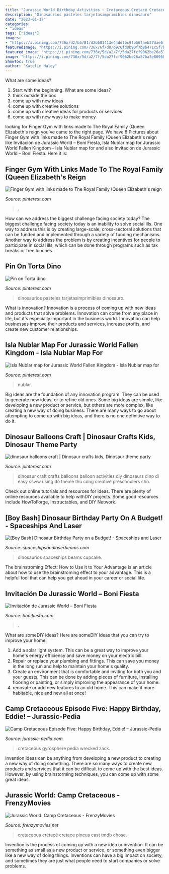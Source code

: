 ```yaml
---
title: "Jurassic World Birthday Activities ~ Cretaceous Crétacé Cretace Pincus Cast Tmdb Chose"
description: "Dinosaurios pasteles tarjetasimprimibles dinosauro"
date: "2023-01-17"
categories:
- "ideas"
tags: ["ideas"]
images:
- "https://i.pinimg.com/736x/d2/b5/81/d2b581413e44ddfbc9fb56faeb27dae6.jpg"
featuredImage: "https://i.pinimg.com/736x/6f/d0/b9/6fd0b90f7b8b471c5f7bf48332edd637--queen-birthday-th-birthday.jpg"
featured_image: "https://i.pinimg.com/736x/5d/a2/7f/5da27fcf9062be26a57ba3e869684a6b.jpg"
image: "https://i.pinimg.com/736x/5d/a2/7f/5da27fcf9062be26a57ba3e869684a6b.jpg"
ShowToc: true
author: "Katelin Haley"
---
```



What are some ideas?
1. Start with the beginning. What are some ideas? 
2. think outside the box 
3. come up with new ideas 
4. come up with creative solutions 
5. come up with creative ideas for products or services 
6. come up with new ways to make money 

	

		
looking for Finger Gym with links made to The Royal Family (Queen Elizabeth&#039;s reign you've came to the right page. We have 8 Pictures about Finger Gym with links made to The Royal Family (Queen Elizabeth&#039;s reign like Invitación de Jurassic World – Boni Fiesta, Isla Nublar map for Jurassic World Fallen Kingdom - Isla Nublar map for and also Invitación de Jurassic World – Boni Fiesta. Here it is:
		
    
## Finger Gym With Links Made To The Royal Family (Queen Elizabeth&#039;s Reign

<img loading=lazy src="https://i.pinimg.com/736x/6f/d0/b9/6fd0b90f7b8b471c5f7bf48332edd637--queen-birthday-th-birthday.jpg" onerror="this.onerror=null;this.src='https://tse1.mm.bing.net/th?id=OIP.CM0i8J_VyOnLGu4vmlXLPgHaLH&amp;pid=15.1';" alt="Finger Gym with links made to The Royal Family (Queen Elizabeth&#039;s reign">

_Source: pinterest.com_

>. 

	

How can we address the biggest challenge facing society today?
The biggest challenge facing society today is an inability to solve social ills. One way to address this is by creating large-scale, cross-sectoral solutions that can be funded and implemented through a variety of funding mechanisms. Another way to address the problem is by creating incentives for people to participate in social ills, which can be done through programs such as tax breaks or free lunches.

    
## Pin On Torta Dino

<img loading=lazy src="https://i.pinimg.com/736x/5d/a2/7f/5da27fcf9062be26a57ba3e869684a6b.jpg" onerror="this.onerror=null;this.src='https://tse4.mm.bing.net/th?id=OIP.4pMmgaT1I3kANpG3K0l7oQHaJo&amp;pid=15.1';" alt="Pin on Torta dino">

_Source: pinterest.com_

>dinosaurios pasteles tarjetasimprimibles dinosauro. 

	

What is innovation?
Innovation is a process of coming up with new ideas and products that solve problems. Innovation can come from any place in life, but it's especially important in the business world. Innovation can help businesses improve their products and services, increase profits, and create new customer relationships.

    
## Isla Nublar Map For Jurassic World Fallen Kingdom - Isla Nublar Map For

<img loading=lazy src="https://i.pinimg.com/736x/d2/b5/81/d2b581413e44ddfbc9fb56faeb27dae6.jpg" onerror="this.onerror=null;this.src='https://tse2.mm.bing.net/th?id=OIP.wNT9sieriCvvtAXnuPSIOQHaIf&amp;pid=15.1';" alt="Isla Nublar map for Jurassic World Fallen Kingdom - Isla Nublar map for">

_Source: pinterest.com_

>nublar. 

	

Big ideas are the foundation of any innovation program. They can be used to generate new ideas, or to refine old ones. Some big ideas are simple, like developing a new product or service, but others are more complex, like creating a new way of doing business. There are many ways to go about attempting to come up with big ideas, and there is no one definitive way to do it.

    
## Dinosaur Balloons Craft | Dinosaur Crafts Kids, Dinosaur Theme Party

<img loading=lazy src="https://i.pinimg.com/736x/92/cd/d3/92cdd3ffcdf52a7aa3f11cca32c9d383.jpg" onerror="this.onerror=null;this.src='https://tse4.mm.bing.net/th?id=OIP.GUU9gwGxVgEuIKf5HXSclwHaHa&amp;pid=15.1';" alt="dinosaur balloons craft | Dinosaur crafts kids, Dinosaur theme party">

_Source: pinterest.com_

>dinosaur craft crafts balloons balloon activities diy dinosaurs dino di easy ssww using đồ theme thủ công creative preschoolers cho. 

	

Check out online tutorials and resources for ideas. There are plenty of online resources available to help withDIY projects. Some good resources include HowToForge, Instructables, and DIY Network. 

    
## [Boy Bash] Dinosaur Birthday Party On A Budget! - Spaceships And Laser

<img loading=lazy src="https://spaceshipsandlaserbeams.com/wp-content/uploads/2015/09/dinosaur-birthday-party-ideas-on-a-budget.jpg.jpg" onerror="this.onerror=null;this.src='https://tse1.mm.bing.net/th?id=OIP.jGsNwoCUIp6yU4tyU9TfnAHaLH&amp;pid=15.1';" alt="[Boy Bash] Dinosaur Birthday Party on a Budget! - Spaceships and Laser">

_Source: spaceshipsandlaserbeams.com_

>dinosaurios spaceships beams cupcake. 

	

The brainstroming Effect: How to Use it to Your Advantage is an article about how to use the brainstroming effect to your advantage. This is a helpful tool that can help you get ahead in your career or social life.

    
## Invitación De Jurassic World – Boni Fiesta

<img loading=lazy src="https://bonifiesta.com/wp-content/uploads/2020/09/Jurassic-World-Invitacion-1024x658.jpg" onerror="this.onerror=null;this.src='https://tse4.mm.bing.net/th?id=OIP.Guu9HmbXOUXFMeKlTWek1wHaEw&amp;pid=15.1';" alt="Invitación de Jurassic World – Boni Fiesta">

_Source: bonifiesta.com_

>. 

	

What are someDIY ideas?
Here are someDIY ideas that you can try to improve your home:
1. Add a solar light system. This can be a great way to improve your home's energy efficiency and save money on your electric bill.
2. Repair or replace your plumbing and fittings. This can save you money in the long run and help to maintain your home's quality.
3. Create an environment that is comfortable and inviting for both you and your guests. This can be done by adding pieces of furniture, installing flooring or painting, or simply improving the appearance of your home.
4. renovate or add new features to an old home. This can make it more habitable, nice and new all at once!

    
## Camp Cretaceous Episode Five: Happy Birthday, Eddie! – Jurassic-Pedia

<img loading=lazy src="http://jurassic-pedia.com/wp-content/uploads/2020/09/Screen-Shot-2020-09-20-at-3.44.48-PM.png" onerror="this.onerror=null;this.src='https://tse1.mm.bing.net/th?id=OIP.FJO27aMhJwi4Go7shsR5ZwHaEE&amp;pid=15.1';" alt="Camp Cretaceous Episode Five: Happy Birthday, Eddie! – Jurassic-Pedia">

_Source: jurassic-pedia.com_

>cretaceous gyrosphere pedia wrecked zack. 

	

Invention ideas can be anything from developing a new product to creating a new way of doing something. There are so many ways to create new products and services that it can be difficult to come up with the best ideas. However, by using brainstorming techniques, you can come up with some great ideas.

    
## Jurassic World: Camp Cretaceous - FrenzyMovies

<img loading=lazy src="https://image.tmdb.org/t/p/w780/lpN44k1kzzdg26qr41vg2H9vAAy.jpg" onerror="this.onerror=null;this.src='https://tse1.mm.bing.net/th?id=OIP.ryuibVXNdYtFb6tJKNdP_QHaEK&amp;pid=15.1';" alt="Jurassic World: Camp Cretaceous - FrenzyMovies">

_Source: frenzymovies.net_

>cretaceous crétacé cretace pincus cast tmdb chose. 

	

Invention is the process of coming up with a new idea or invention. It can be something as small as a new product or service, or something even bigger like a new way of doing things. Inventions can have a big impact on society, and sometimes they are just what people need to start companies or solve problems.

